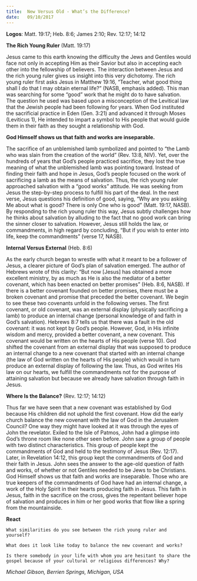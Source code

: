 ```yaml
---
title:  New Versus Old - What’s the Difference?
date:   09/10/2017
---
```


**Logos**: Matt. 19:17; Heb. 8:6; James 2:10; Rev. 12:17; 14:12

**The Rich Young Ruler** (Matt. 19:17)

Jesus came to this earth knowing the difficulty the Jews and Gentiles would face not only in accepting Him as their Savior but also in accepting each other into the fellowship of believers. The interaction between Jesus and the rich young ruler gives us insight into this very dichotomy. The rich young ruler first asks Jesus in Matthew 19:16, “Teacher, what good thing shall I do that I may obtain eternal life?” (NASB, emphasis added). This man was searching for some “good” work that he might do to have salvation. The question he used was based upon a misconception of the Levitical law that the Jewish people had been following for years. When God instituted the sacrificial practice in Eden (Gen. 3:21) and advanced it through Moses (Leviticus 1), He intended to impart a symbol to His people that would guide them in their faith as they sought a relationship with God.

**God Himself shows us that faith and works are inseparable.**

The sacrifice of an unblemished lamb symbolized and pointed to “the Lamb who was slain from the creation of the world” (Rev. 13:8, NIV). Yet, over the hundreds of years that God’s people practiced sacrifice, they lost the true meaning of what the unblemished lamb was pointing toward. Instead of finding their faith and hope in Jesus, God’s people focused on the work of sacrificing a lamb as the means of salvation. Thus, the rich young ruler approached salvation with a “good works” attitude. He was seeking from Jesus the step-by-step process to fulfill his part of the deal. In the next verse, Jesus questions his definition of good, saying, “Why are you asking Me about what is good? There is only One who is good” (Matt. 19:17, NASB). By responding to the rich young ruler this way, Jesus subtly challenges how he thinks about salvation by alluding to the fact that no good work can bring the sinner closer to salvation. However, Jesus still holds the law, or commandments, in high regard by concluding, “But if you wish to enter into life, keep the commandments” (verse 17, NASB).

**Internal Versus External** (Heb. 8:6)

As the early church began to wrestle with what it meant to be a follower of Jesus, a clearer picture of God’s plan of salvation emerged. The author of Hebrews wrote of this clarity: “But now [Jesus] has obtained a more excellent ministry, by as much as He is also the mediator of a better covenant, which has been enacted on better promises” (Heb. 8:6, NASB). If there is a better covenant founded on better promises, there must be a broken covenant and promise that preceded the better covenant. We begin to see these two covenants unfold in the following verses. The first covenant, or old covenant, was an external display (physically sacrificing a lamb) to produce an internal change (personal knowledge of and faith in God’s salvation). Hebrews 8:7 tells us that there was a fault in the old covenant: it was not kept by God’s people. However, God, in His infinite wisdom and mercy, provided a better covenant, a new covenant. This covenant would be written on the hearts of His people (verse 10). God shifted the covenant from an external display that was supposed to produce an internal change to a new covenant that started with an internal change (the law of God written on the hearts of His people) which would in turn produce an external display of following the law. Thus, as God writes His law on our hearts, we fulfill the commandments not for the purpose of attaining salvation but because we already have salvation through faith in Jesus.

**Where Is the Balance?** (Rev. 12:17; 14:12)

Thus far we have seen that a new covenant was established by God because His children did not uphold the first covenant. How did the early church balance the new covenant with the law of God in the Jerusalem Council? One way they might have looked at it was through the eyes of John the revelator. Exiled to the Isle of Patmos, John had a glimpse into God’s throne room like none other seen before. John saw a group of people with two distinct characteristics. This group of people kept the commandments of God and held to the testimony of Jesus (Rev. 12:17). Later, in Revelation 14:12, this group kept the commandments of God and their faith in Jesus. John sees the answer to the age-old question of faith and works, of whether or not Gentiles needed to be Jews to be Christians. God Himself shows us that faith and works are inseparable. Those who are true keepers of the commandments of God have had an internal change, a work of the Holy Spirit in their hearts producing faith in Jesus. This faith in Jesus, faith in the sacrifice on the cross, gives the repentant believer hope of salvation and produces in him or her good works that flow like a spring from the mountainside.

**React**

`What similarities do you see between the rich young ruler and yourself?`

`What does it look like today to balance the new covenant and works?`

`Is there somebody in your life with whom you are hesitant to share the gospel because of your cultural or religious differences? Why?`

_Michael Gibson, Berrien Springs, Michigan, USA_